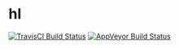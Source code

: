 # hl

[![TravisCI Build Status](https://travis-ci.org/HaxeFoundation/hl.svg?branch=master)](https://travis-ci.org/HaxeFoundation/hl)
[![AppVeyor Build Status](https://ci.appveyor.com/api/projects/status/github/HaxeFoundation/hl?branch=master&svg=true)](https://ci.appveyor.com/project/HaxeFoundation/hl)

